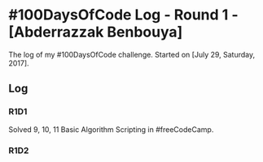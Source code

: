 # #100DaysOfCode Log - Round 1 - [Abderrazzak Benbouya]

The log of my #100DaysOfCode challenge. Started on [July 29, Saturday, 2017].

## Log

### R1D1 
Solved 9, 10, 11 Basic Algorithm Scripting in #freeCodeCamp.

### R1D2
